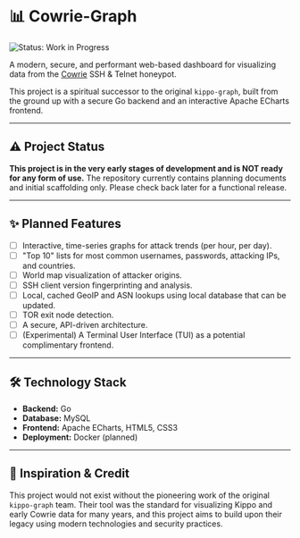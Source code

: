 # 📊 Cowrie-Graph

![Status: Work in Progress](https://img.shields.io/badge/status-work%20in%20progress-yellow)

A modern, secure, and performant web-based dashboard for visualizing data from the [Cowrie](https://github.com/cowrie/cowrie) SSH & Telnet honeypot.

This project is a spiritual successor to the original `kippo-graph`, built from the ground up with a secure Go backend and an interactive Apache ECharts frontend.

---

## ⚠️ Project Status

**This project is in the very early stages of development and is NOT ready for any form of use.** The repository currently contains planning documents and initial scaffolding only. Please check back later for a functional release.

---

## ✨ Planned Features

- [ ] Interactive, time-series graphs for attack trends (per hour, per day).
- [ ] "Top 10" lists for most common usernames, passwords, attacking IPs, and countries.
- [ ] World map visualization of attacker origins.
- [ ] SSH client version fingerprinting and analysis.
- [ ] Local, cached GeoIP and ASN lookups using local database that can be updated.
- [ ] TOR exit node detection.
- [ ] A secure, API-driven architecture.
- [ ] (Experimental) A Terminal User Interface (TUI) as a potential complimentary frontend.

---

## 🛠️ Technology Stack

* **Backend:** Go
* **Database:** MySQL
* **Frontend:** Apache ECharts, HTML5, CSS3
* **Deployment:** Docker (planned)

---

## 🙏 Inspiration & Credit

This project would not exist without the pioneering work of the original `kippo-graph` team. Their tool was the standard for visualizing Kippo and early Cowrie data for many years, and this project aims to build upon their legacy using modern technologies and security practices.
